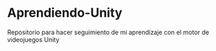 # Aprendiendo-Unity
Repositorio para hacer seguimiento de mi aprendizaje con el motor de videojuegos Unity
